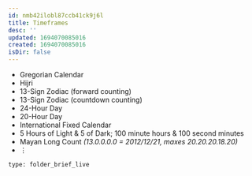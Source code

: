 ```yaml
---
id: nmb42ilobl87ccb41ck9j6l
title: Timeframes
desc: ''
updated: 1694070085016
created: 1694070085016
isDir: false
---
```

* Gregorian Calendar
* Hijri
* 13-Sign Zodiac (forward counting)
* 13-Sign Zodiac (countdown counting)
* 24-Hour Day
* 20-Hour Day
* International Fixed Calendar
* 5 Hours of Light & 5 of Dark; 100 minute hours & 100 second minutes
* Mayan Long Count *(13.0.0.0.0 = 2012/12/21, maxes 20.20.20.18.20)*
* ⋮
 
```ccard
type: folder_brief_live
```
 
